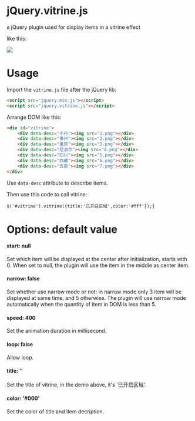 # jQuery.vitrine.js
a jQuery plugin used for display items in a vitrine effect

like this:

![](http://vkki.qiniudn.com/vitrine.gif)

# Usage

Import the ```vitrine.js``` file after the jQuery lib:

```html
<script src="jquery.min.js"></script>
<script src="jquery.vitrine.js"></script>
```

Arrange DOM like this:

```html
<div id="vitrine">
    <div data-desc="不丹"><img src="1.png"></div>
    <div data-desc="贵州"><img src="2.png"></div>
    <div data-desc="重庆"><img src="3.png"></div>
    <div data-desc="尼泊尔"><img src="4.png"></div>
    <div data-desc="四川"><img src="5.png"></div>
    <div data-desc="西藏"><img src="6.png"></div>
    <div data-desc="云南"><img src="7.png"></div>
</div>
```

Use ```data-desc``` attribute to describe items.

Then use this code to call vitrine:

```$('#vitrine').vitrine({title:'已开启区域',color:'#fff'});} ```

# Options: default value

#### start: null

Set which item will be displayed at the center after initialization, starts with 0.
When set to null, the plugin will use the item in the middle as center item.

#### narrow: false

Set whether use narrow mode or not: in narrow mode only 3 item will be displayed at same time, and 5 otherwise.
The plugin will use narrow mode automatically when the quantity of item in DOM is less than 5.

#### speed: 400

Set the animation duration in millisecond.

#### loop: false

Allow loop.

#### title: ''

Set the title of vitrine, in the demo above, it's '已开启区域'.

#### color: '#000'

Set the color of title and item decription.
